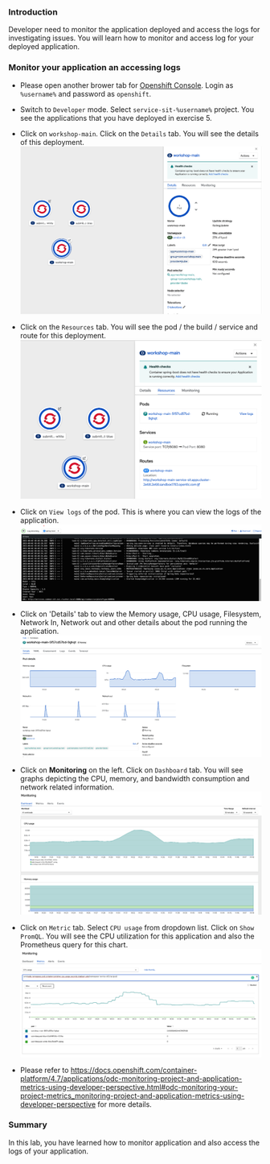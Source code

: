 ### Introduction

Developer need to monitor the application deployed and access the logs for investigating issues.   You will learn how to monitor and access log for your deployed application. 

### Monitor your application an accessing logs 

* Please open another brower tab for [Openshift Console](https://console-openshift-console.apps.cluster-19dc.19dc.sandbox811.opentlc.com).  Login as `%username%` and password as `openshift`.

* Switch to `Developer` mode.  Select `service-sit-%username%` project.  You see the applications that you have deployed in exercise 5.  

* Click on `workshop-main`.  Click on the `Details` tab. You will see the details of this deployment.  
![Monitoring 01](./images/07/monitor-01.png)

* Click on the `Resources` tab.  You will see the pod / the build / service and route for this deployment.    
![Monitoring 02](./images/07/monitor-02.png)

* Click on `View logs` of the pod. This is where you can view the logs of the application.
![Monitoring 03](./images/07/monitor-03.png)

* Click on 'Details' tab to view the Memory usage, CPU usage, Filesystem, Network In, Network out and other details about the pod running the application. 
![Monitoring 04](./images/07/monitor-04.png)

* Click on **Monitoring** on the left. Click on `Dashboard` tab.  You will see graphs depicting the CPU, memory, and bandwidth consumption and network related information.
![Monitoring 05](./images/07/monitor-05.png)

* Click on `Metric` tab.  Select `CPU usage` from dropdown list.  Click on `Show PromQL`. You will see the CPU utilization for this application and also the Prometheus query for this chart.  
![Monitoring 06](./images/07/monitor-06.png)

* Please refer to https://docs.openshift.com/container-platform/4.7/applications/odc-monitoring-project-and-application-metrics-using-developer-perspective.html#odc-monitoring-your-project-metrics_monitoring-project-and-application-metrics-using-developer-perspective for more details. 

### Summary
In this lab,  you have learned how to monitor application and also access the logs of your application. 
